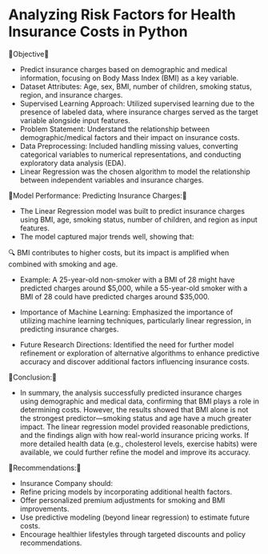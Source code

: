 # Analyzing Risk Factors for Health Insurance Costs in Python



📌Objective📌
- Predict insurance charges based on demographic and medical information, focusing on Body Mass Index (BMI) as a key variable.
-  Dataset Attributes: Age, sex, BMI, number of children, smoking status, region, and insurance charges.
-  Supervised Learning Approach: Utilized supervised learning due to the presence of labeled data, where insurance charges served as the target variable alongside input features.
-  Problem Statement: Understand the relationship between demographic/medical factors and their impact on insurance costs.
-  Data Preprocessing: Included handling missing values, converting categorical variables to numerical representations, and conducting exploratory data analysis (EDA).
-  Linear Regression was the chosen algorithm to model the relationship between independent variables and insurance charges.


📌Model Performance: Predicting Insurance Charges:📌

-  The Linear Regression model was built to predict insurance charges using BMI, age, smoking status, number of children, and region as input features.
-  The model captured major trends well, showing that:

🔍 BMI contributes to higher costs, but its impact is amplified when combined with smoking and age.
- Example: A 25-year-old non-smoker with a BMI of 28 might have predicted charges around $5,000, while a 55-year-old smoker with a BMI of 28 could have predicted charges around $35,000.

-  Importance of Machine Learning: Emphasized the importance of utilizing machine learning techniques, particularly linear regression, in predicting insurance charges.
-  Future Research Directions: Identified the need for further model refinement or exploration of alternative algorithms to enhance predictive accuracy and discover additional factors influencing insurance costs.



📌Conclusion:📌
- In summary, the analysis successfully predicted insurance charges using demographic and medical data, confirming that BMI plays a role in determining costs. However, the results showed that BMI alone is not the strongest predictor—smoking status and age have a much greater impact. The linear regression model provided reasonable predictions, and the findings align with how real-world insurance pricing works. If more detailed health data (e.g., cholesterol levels, exercise habits) were available, we could further refine the model and improve its accuracy.

📌Recommendations:📌
- Insurance Company should:
-  Refine pricing models by incorporating additional health factors.
-  Offer personalized premium adjustments for smoking and BMI improvements.
-  Use predictive modeling (beyond linear regression) to estimate future costs.
-  Encourage healthier lifestyles through targeted discounts and policy recommendations.

